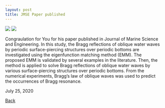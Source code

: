 ```yaml
---
layout: post
title: JMSE Paper published
---
```

<img src="https://raw.githubusercontent.com/FiniteTsai/FiniteTsai.github.io/master/images/posts/You.png">
<img src="https://raw.githubusercontent.com/FiniteTsai/FiniteTsai.github.io/master/images/posts/You2.png">

Congraulation for You for his paper published in Journal of Marine Science and Engineering. In this study, the Bragg reflections of oblique water waves by periodic surface-piercing structures over periodic bottoms are investigated using the eigenfunction matching method (EMM). The proposed EMM is validated by several examples in the literature. Then, the method is applied to solve Bragg reflections of oblique water waves by various surface-piercing structures over periodic bottoms. From the numerical experiments, Bragg’s law of oblique waves was used to predict the occurrences of Bragg resonance.

July 25, 2020

[Back](https://finitetsai.github.io/)
